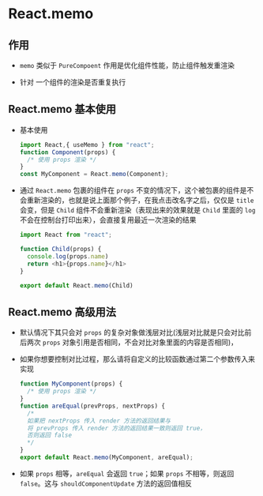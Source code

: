 # React.memo

## 作用

- `memo` 类似于 `PureCompoent` 作用是优化组件性能，防止组件触发重渲染

- 针对 一个组件的渲染是否重复执行

## React.memo 基本使用

- 基本使用

    ```js
    import React,{ useMemo } from "react";
    function Component(props) {
      /* 使用 props 渲染 */
    }
    const MyComponent = React.memo(Component);
    ```

- 通过 `React.memo` 包裹的组件在 `props` 不变的情况下，这个被包裹的组件是不会重新渲染的，也就是说上面那个例子，在我点击改名字之后，仅仅是 `title` 会变，但是 `Child` 组件不会重新渲染（表现出来的效果就是 `Child` 里面的 `log` 不会在控制台打印出来），会直接复用最近一次渲染的结果

    ```js
    import React from "react";

    function Child(props) {
      console.log(props.name)
      return <h1>{props.name}</h1>
    }

    export default React.memo(Child)
    ```

## React.memo 高级用法

- 默认情况下其只会对 `props` 的复杂对象做浅层对比(浅层对比就是只会对比前后两次 `props` 对象引用是否相同，不会对比对象里面的内容是否相同)，

- 如果你想要控制对比过程，那么请将自定义的比较函数通过第二个参数传入来实现

    ```js
    function MyComponent(props) {
      /* 使用 props 渲染 */
    }
    function areEqual(prevProps, nextProps) {
      /*
      如果把 nextProps 传入 render 方法的返回结果与
      将 prevProps 传入 render 方法的返回结果一致则返回 true，
      否则返回 false
      */
    }
    export default React.memo(MyComponent, areEqual);
    ```

- 如果 `props` 相等，`areEqual` 会返回 `true`；如果 `props` 不相等，则返回 `false`。这与 `shouldComponentUpdate` 方法的返回值相反
